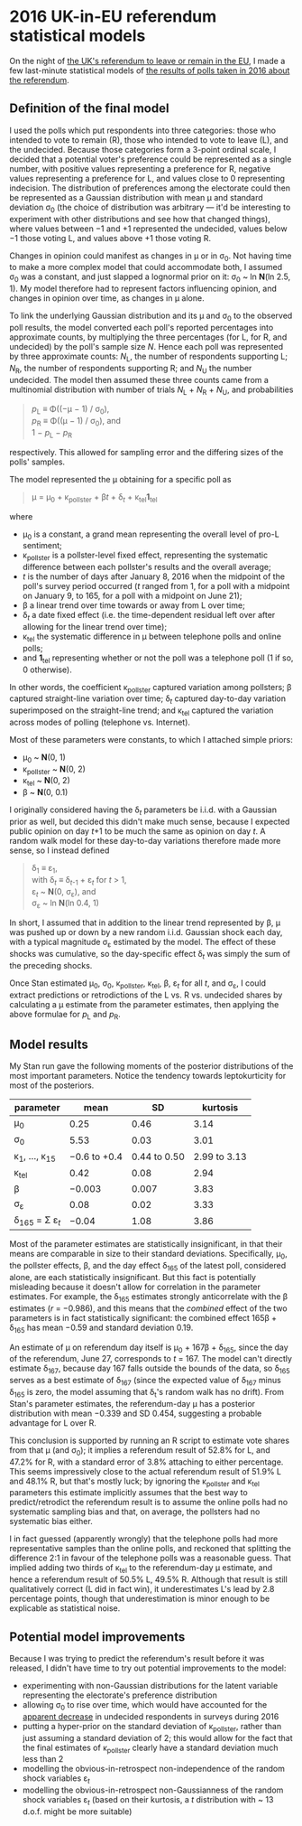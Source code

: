 2016 UK-in-EU referendum statistical models
===========================================

On the night of [the UK's referendum to leave or remain in the EU](https://en.wikipedia.org/wiki/United_Kingdom_European_Union_membership_referendum,_2016), I made a few last-minute statistical models of [the results of polls taken in 2016 about the referendum](https://en.wikipedia.org/wiki/Opinion_polling_for_the_United_Kingdom_European_Union_membership_referendum#2016).

## Definition of the final model

I used the polls which put respondents into three categories: those who intended to vote to remain (R), those who intended to vote to leave (L), and the undecided.
Because those categories form a 3-point ordinal scale, I decided that a potential voter's preference could be represented as a single number, with positive values representing a preference for R, negative values representing a preference for L, and values close to 0 representing indecision. The distribution of preferences among the electorate could then be represented as a Gaussian distribution with mean &mu; and standard deviation &sigma;<sub>0</sub> (the choice of distribution was arbitrary &mdash; it'd be interesting to experiment with other distributions and see how that changed things), where values between &#8722;1 and +1 represented the undecided, values below &#8722;1 those voting L, and values above +1 those voting R.

Changes in opinion could manifest as changes in &mu; or in &sigma;<sub>0</sub>.
Not having time to make a more complex model that could accommodate both, I assumed &sigma;<sub>0</sub> was a constant, and just slapped a lognormal prior on it: &sigma;<sub>0</sub> ~ ln **N**(ln 2.5, 1).
My model therefore had to represent factors influencing opinion, and changes in opinion over time, as changes in &mu; alone.

To link the underlying Gaussian distribution and its &mu; and &sigma;<sub>0</sub> to the observed poll results, the model converted each poll's reported percentages into approximate counts, by multiplying the three percentages (for L, for R, and undecided) by the poll's sample size *N*.
Hence each poll was represented by three approximate counts: *N*<sub>L</sub>, the number of respondents supporting L; *N*<sub>R</sub>, the number of respondents supporting R; and *N*<sub>U</sub> the number undecided.
The model then assumed these three counts came from a multinomial distribution with number of trials *N*<sub>L</sub> + *N*<sub>R</sub> + *N*<sub>U</sub>, and probabilities

> *p*<sub>L</sub> &equiv; &Phi;((&#8722;&mu; &#8722; 1) / &sigma;<sub>0</sub>),    
> *p*<sub>R</sub> &equiv; &Phi;((&mu; &#8722; 1) / &sigma;<sub>0</sub>), and    
> 1 &#8722; *p*<sub>L</sub> &#8722; *p*<sub>R</sub>

respectively.
This allowed for sampling error and the differing sizes of the polls' samples.

The model represented the &mu; obtaining for a specific poll as

> &mu; = &mu;<sub>0</sub> + &kappa;<sub>pollster</sub> + &beta;*t* + &delta;<sub>*t*</sub> + &kappa;<sub>tel</sub>**1**<sub>tel</sub>

where

* &mu;<sub>0</sub> is a constant, a grand mean representing the overall level of pro-L sentiment;
* &kappa;<sub>pollster</sub> is a pollster-level fixed effect, representing the systematic difference between each pollster's results and the overall average;
* *t* is the number of days after January 8, 2016 when the midpoint of the poll's survey period occurred (*t* ranged from 1, for a poll with a midpoint on January 9, to 165, for a poll with a midpoint on June 21);
* &beta; a linear trend over time towards or away from L over time;
* &delta;<sub>*t*</sub> a date fixed effect (i.e. the time-dependent residual left over after allowing for the linear trend over time);
* &kappa;<sub>tel</sub> the systematic difference in &mu; between telephone polls and online polls;
* and **1**<sub>tel</sub> representing whether or not the poll was a telephone poll (1 if so, 0 otherwise).

In other words, the coefficient
&kappa;<sub>pollster</sub> captured variation among pollsters;
&beta; captured straight-line variation over time;
&delta;<sub>*t*</sub> captured day-to-day variation superimposed on the straight-line trend;
and &kappa;<sub>tel</sub> captured the variation across modes of polling (telephone vs. Internet).

Most of these parameters were constants, to which I attached simple priors:

* &mu;<sub>0</sub> ~ **N**(0, 1)
* &kappa;<sub>pollster</sub> ~ **N**(0, 2)
* &kappa;<sub>tel</sub> ~ **N**(0, 2)
* &beta; ~ **N**(0, 0.1)

I originally considered having the &delta;<sub>*t*</sub> parameters be i.i.d. with a Gaussian prior as well, but decided this didn't make much sense, because I expected public opinion on day *t*+1 to be much the same as opinion on day *t*.
A random walk model for these day-to-day variations therefore made more sense, so I instead defined

> &delta;<sub>1</sub> &equiv; &epsilon;<sub>1</sub>,    
> with &delta;<sub>*t*</sub> &equiv; &delta;<sub>*t*-1</sub> + &epsilon;<sub>*t*</sub> for *t* &gt; 1,    
> &epsilon;<sub>*t*</sub> ~ **N**(0, &sigma;<sub>&epsilon;</sub>), and    
> &sigma;<sub>&epsilon;</sub> ~ ln **N**(ln 0.4, 1)

In short, I assumed that in addition to the linear trend represented by &beta;, &mu; was pushed up or down by a new random i.i.d. Gaussian shock each day, with a typical magnitude &sigma;<sub>&epsilon;</sub> estimated by the model.
The effect of these shocks was cumulative, so the day-specific effect &delta;<sub>*t*</sub> was simply the sum of the preceding shocks.

Once Stan estimated &mu;<sub>0</sub>, &sigma;<sub>0</sub>, &kappa;<sub>pollster</sub>, &kappa;<sub>tel</sub>, &beta;, &epsilon;<sub>*t*</sub> for all *t*, and &sigma;<sub>&epsilon;</sub>, I could extract predictions or retrodictions of the L vs. R vs. undecided shares by calculating a &mu; estimate from the parameter estimates, then applying the above formulae for *p*<sub>L</sub> and *p*<sub>R</sub>.

## Model results

My Stan run gave the following moments of the posterior distributions of the most important parameters.
Notice the tendency towards leptokurticity for most of the posteriors.

| parameter                                               | mean | SD   | kurtosis |
|---------------------------------------------------------|------|------|----------|
| &mu;<sub>0</sub>                                        | 0.25 | 0.46 | 3.14 |
| &sigma;<sub>0</sub>                                     | 5.53 | 0.03 | 3.01 |
| &kappa;<sub>1</sub>, &hellip;, &kappa;<sub>15</sub>     | &#8722;0.6 to +0.4 | 0.44 to 0.50 | 2.99 to 3.13 |
| &kappa;<sub>tel</sub>                                   | 0.42 | 0.08 | 2.94 |
| &beta;                                                  | &#8722;0.003 | 0.007 | 3.83 |
| &sigma;<sub>&epsilon;</sub>                             | 0.08 | 0.02 | 3.33 |
| &delta;<sub>165</sub> = &Sigma; &epsilon;<sub>*t*</sub> | &#8722;0.04 | 1.08 | 3.86 |

Most of the parameter estimates are statistically insignificant, in that their means are comparable in size to their standard deviations.
Specifically, &mu;<sub>0</sub>, the pollster effects, &beta;, and the day effect &delta;<sub>165</sub> of the latest poll, considered alone, are each statistically insignificant.
But this fact is potentially misleading because it doesn't allow for correlation in the parameter estimates.
For example, the &delta;<sub>165</sub> estimates strongly anticorrelate with the &beta; estimates (*r* = &#8722;0.986), and this means that the *combined* effect of the two parameters is in fact statistically significant: the combined effect 165&beta; + &delta;<sub>165</sub> has mean &#8722;0.59 and standard deviation 0.19.

An estimate of &mu; on referendum day itself is &mu;<sub>0</sub> + 167&beta; + &delta;<sub>165</sub>, since the day of the referendum, June 27, corresponds to *t* = 167.
The model can't directly estimate &delta;<sub>167</sub>, because day 167 falls outside the bounds of the data, so &delta;<sub>165</sub> serves as a best estimate of &delta;<sub>167</sub> (since the expected value of &delta;<sub>167</sub> minus &delta;<sub>165</sub> is zero, the model assuming that &delta;<sub>t</sub>'s random walk has no drift).
From Stan's parameter estimates, the referendum-day &mu; has a posterior distribution with mean &#8722;0.339 and SD 0.454, suggesting a probable advantage for L over R.

This conclusion is supported by running an R script to estimate vote shares from that &mu; (and &sigma;<sub>0</sub>); it implies a referendum result of 52.8% for L, and 47.2% for R, with a standard error of 3.8% attaching to either percentage.
This seems impressively close to the actual referendum result of 51.9% L and 48.1% R, but that's mostly luck; by ignoring the &kappa;<sub>pollster</sub> and &kappa;<sub>tel</sub> parameters this estimate implicitly assumes that the best way to predict/retrodict the referendum result is to assume the online polls had no systematic sampling bias and that, on average, the pollsters had no systematic bias either.

I in fact guessed (apparently wrongly) that the telephone polls had more representative samples than the online polls, and reckoned that splitting the difference 2:1 in favour of the telephone polls was a reasonable guess.
That implied adding two thirds of &kappa;<sub>tel</sub> to the referendum-day &mu; estimate, and hence a referendum result of 50.5% L, 49.5% R.
Although that result is still qualitatively correct (L did in fact win), it underestimates L's lead by 2.8 percentage points, though that underestimation is minor enough to be explicable as statistical noise.

## Potential model improvements

Because I was trying to predict the referendum's result before it was released, I didn't have time to try out potential improvements to the model:

* experimenting with non-Gaussian distributions for the latent variable representing the electorate's preference distribution
* allowing &sigma;<sub>0</sub> to rise over time, which would have accounted for the [apparent decrease](https://en.wikipedia.org/wiki/File:UK_EU_referendum_polling.svg) in undecided respondents in surveys during 2016
* putting a hyper-prior on the standard deviation of &kappa;<sub>pollster</sub>, rather than just assuming a standard deviation of 2; this would allow for the fact that the final estimates of &kappa;<sub>pollster</sub> clearly have a standard deviation much less than 2
* modelling the obvious-in-retrospect non-independence of the random shock variables &epsilon;<sub>*t*</sub>
* modelling the obvious-in-retrospect non-Gaussianness of the random shock variables &epsilon;<sub>*t*</sub> (based on their kurtosis, a *t* distribution with ~ 13 d.o.f. might be more suitable)
